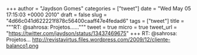 
+++
author = "Jaydson Gomes"
categories = ["tweet"]
date = "Wed May 05 17:15:03 +0000 2010"
draft = false
slug = "4d66c041d622221f878c56400caaff47e4fedad6"
tags = ["tweet"]
title = """RT: @sahrosa: Projetos......"""
tweet = true
micro = true
tweet_url = "https://twitter.com/jaydson/status/13437469675"
+++
RT: @sahrosa: Projetos... http://revistavirtus.files.wordpress.com/2009/12/cliente-balanco1.png
